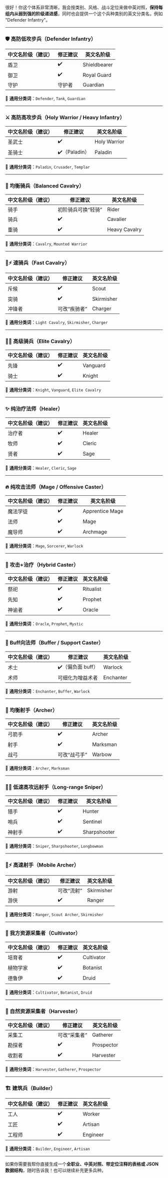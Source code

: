 很好！你这个体系非常清晰，我会按类别、风格、战斗定位来做中英对照，**保持每组内从弱到强的阶级递进感**，同时也会提供一个这个兵种类别的英文分类名，例如 "Defender Infantry"。

---

### 🛡 高防低攻步兵（Defender Infantry）

| 中文名阶级（建议） | 修正建议 | 英文名阶级 |
|------------------|-----------|-------------|
| 盾卫             | ✔️        | Shieldbearer |
| 御卫             | ✔️        | Royal Guard  |
| 守护             | 守护者    | Guardian     |

📌 **通用分类词**：`Defender`, `Tank`, `Guardian`

---

### ⚔️ 高防高攻步兵（Holy Warrior / Heavy Infantry）

| 中文名阶级（建议） | 修正建议    | 英文名阶级    |
|------------------|-------------|----------------|
| 圣武士           | ✔️          | Holy Warrior   |
| 圣骑士           | ✔️（Paladin） | Paladin        |

📌 **通用分类词**：`Paladin`, `Crusader`, `Templar`

---

### 🐎 均衡骑兵（Balanced Cavalry）

| 中文名阶级（建议） | 修正建议 | 英文名阶级     |
|------------------|-----------|-----------------|
| 骑手             | 初阶骑兵可换“轻骑” | Rider           |
| 骑兵             | ✔️        | Cavalier        |
| 重骑             | ✔️        | Heavy Cavalry   |

📌 **通用分类词**：`Cavalry`, `Mounted Warrior`

---

### 🐎⚡ 速骑兵（Fast Cavalry）

| 中文名阶级（建议） | 修正建议 | 英文名阶级   |
|------------------|-----------|---------------|
| 斥候             | ✔️        | Scout         |
| 突骑             | ✔️        | Skirmisher     |
| 冲锋者           | 可改“疾驰者” | Charger        |

📌 **通用分类词**：`Light Cavalry`, `Skirmisher`, `Charger`

---

### 🐎🔥 高级骑兵（Elite Cavalry）

| 中文名阶级（建议） | 修正建议 | 英文名阶级 |
|------------------|-----------|-------------|
| 先锋             | ✔️        | Vanguard    |
| 骑士             | ✔️        | Knight      |

📌 **通用分类词**：`Knight`, `Vanguard`, `Elite Cavalry`

---

### ✨ 纯治疗法师（Healer）

| 中文名阶级（建议） | 修正建议 | 英文名阶级 |
|------------------|-----------|-------------|
| 治疗者           | ✔️        | Healer      |
| 牧师             | ✔️        | Cleric      |
| 贤者             | ✔️        | Sage        |

📌 **通用分类词**：`Healer`, `Cleric`, `Sage`

---

### 🔥 纯攻击法师（Mage / Offensive Caster）

| 中文名阶级（建议） | 修正建议     | 英文名阶级     |
|------------------|---------------|-----------------|
| 魔法学徒         | ✔️            | Apprentice Mage |
| 法师             | ✔️            | Mage            |
| 魔导师           | ✔️            | Archmage        |

📌 **通用分类词**：`Mage`, `Sorcerer`, `Warlock`

---

### 🔮 攻击+治疗（Hybrid Caster）

| 中文名阶级（建议） | 修正建议 | 英文名阶级 |
|------------------|-----------|-------------|
| 祭祀             | ✔️        | Ritualist   |
| 先知             | ✔️        | Prophet     |
| 神谕者           | ✔️        | Oracle      |

📌 **通用分类词**：`Oracle`, `Prophet`, `Mystic`

---

### 🧙 Buff向法师（Buffer / Support Caster）

| 中文名阶级（建议） | 修正建议       | 英文名阶级  |
|------------------|----------------|--------------|
| 术士             | ✔️（偏负面 buff） | Warlock     |
| 术师             | 可细化为增益术者 | Enchanter   |

📌 **通用分类词**：`Enchanter`, `Buffer`, `Warlock`

---

### 🏹 均衡射手（Archer）

| 中文名阶级（建议） | 修正建议 | 英文名阶级 |
|------------------|-----------|-------------|
| 弓箭手           | ✔️        | Archer      |
| 射手             | ✔️        | Marksman    |
| 战弓             | 可改“战弓手” | Warbow      |

📌 **通用分类词**：`Archer`, `Marksman`

---

### 🏹💥 低速高攻远射手（Long-range Sniper）

| 中文名阶级（建议） | 修正建议 | 英文名阶级   |
|------------------|-----------|----------------|
| 猎手             | ✔️        | Hunter         |
| 哨兵             | ✔️        | Sentinel       |
| 神射手           | ✔️        | Sharpshooter   |

📌 **通用分类词**：`Sniper`, `Sharpshooter`, `Longbowman`

---

### 🏹⚡ 高速射手（Mobile Archer）

| 中文名阶级（建议） | 修正建议 | 英文名阶级 |
|------------------|-----------|-------------|
| 游射             | 可改“流射” | Skirmisher  |
| 游侠             | ✔️        | Ranger      |

📌 **通用分类词**：`Ranger`, `Scout Archer`, `Skirmisher`

---

### 🌱 我方资源采集者（Cultivator）

| 中文名阶级（建议） | 修正建议 | 英文名阶级 |
|------------------|-----------|-------------|
| 培育者           | ✔️        | Cultivator  |
| 植物学家         | ✔️        | Botanist    |
| 德鲁伊           | ✔️        | Druid       |

📌 **通用分类词**：`Cultivator`, `Botanist`, `Druid`

---

### 🌿 自然资源采集者（Harvester）

| 中文名阶级（建议） | 修正建议 | 英文名阶级     |
|------------------|-----------|-----------------|
| 采集工           | 可改“采集者” | Gatherer        |
| 勘探者           | ✔️        | Prospector      |
| 收割者           | ✔️        | Harvester       |

📌 **通用分类词**：`Harvester`, `Gatherer`, `Prospector`

---

### 🏗 建筑兵（Builder）

| 中文名阶级（建议） | 修正建议 | 英文名阶级 |
|------------------|-----------|-------------|
| 工人             | ✔️        | Worker      |
| 工匠             | ✔️        | Artisan     |
| 工程师           | ✔️        | Engineer    |

📌 **通用分类词**：`Builder`, `Engineer`, `Artisan`

---

如果你需要我帮你直接生成一个**全职业、中英对照、带定位注释的表格或 JSON 数据结构**，随时告诉我！也可以继续补充更多兵种。